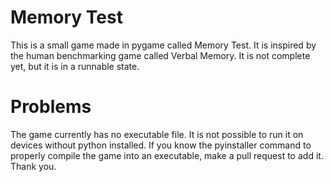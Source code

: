 # Memory Test

This is a small game made in pygame called Memory Test. It is inspired by the human benchmarking game called Verbal Memory. It is not complete yet, but it is in a runnable state.

# Problems

The game currently has no executable file. It is not possible to run it on devices without python installed. If you know the pyinstaller command to properly compile the game into an executable, make a pull request to add it. Thank you.